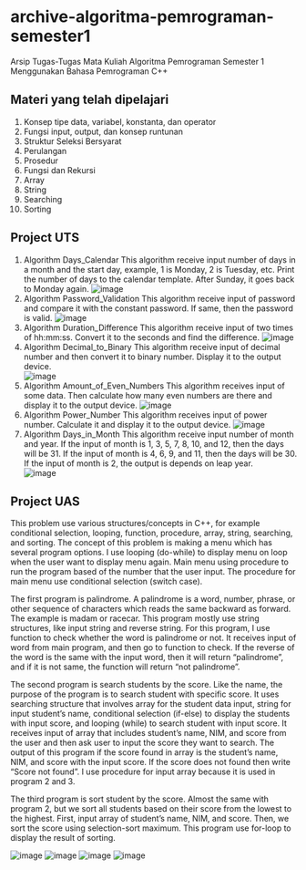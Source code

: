 # archive-algoritma-pemrograman-semester1
Arsip Tugas-Tugas Mata Kuliah Algoritma Pemrograman Semester 1 Menggunakan Bahasa Pemrograman C++

## Materi yang telah dipelajari
1. Konsep tipe data, variabel, konstanta, dan operator
2. Fungsi input, output, dan konsep runtunan
3. Struktur Seleksi Bersyarat
4. Perulangan 
5. Prosedur
6. Fungsi dan Rekursi 
7. Array
8. String
9. Searching
10. Sorting


## Project UTS
1. Algorithm Days_Calendar
This algorithm receive input number of days in a month and the start day, example, 1 is Monday, 2 is Tuesday, etc. Print the number of days to the calendar template. After Sunday, it goes back to Monday again.
![image](https://github.com/ReginaAyumi/archive-algoritma-pemrograman-semester1/assets/90667044/52165e0e-0a73-453a-baed-0f209d0f97ba)
2. Algorithm Password_Validation
This algorithm receive input of password and compare it with the constant password. If same, then the password is valid.
![image](https://github.com/ReginaAyumi/archive-algoritma-pemrograman-semester1/assets/90667044/06b3c6f3-b4a2-4824-9d52-61893b0fa1ed)
3. Algorithm Duration_Difference
This algorithm receive input of two times of hh:mm:ss. Convert it to the seconds and find the difference.
![image](https://github.com/ReginaAyumi/archive-algoritma-pemrograman-semester1/assets/90667044/2dbe89b0-b88e-4fcf-9eb0-f1314fdb6c48)
4. Algorithm Decimal_to_Binary
This algorithm receive input of decimal number and then convert it to binary number. Display it to the output device.  
![image](https://github.com/ReginaAyumi/archive-algoritma-pemrograman-semester1/assets/90667044/b1719075-c0cc-4cbd-bed4-0ae57b0c8924)
5. Algorithm Amount_of_Even_Numbers
This algorithm receives input of some data. Then calculate how many even numbers are there and display it to the output device.
![image](https://github.com/ReginaAyumi/archive-algoritma-pemrograman-semester1/assets/90667044/87d8cb57-e7d3-4cf2-ab16-5caf27e2267f)
6. Algorithm Power_Number
This algorithm receives input of power number. Calculate it and display it to the output device.
![image](https://github.com/ReginaAyumi/archive-algoritma-pemrograman-semester1/assets/90667044/6531a9e6-d5f3-48df-be1d-68860a9d00be)
7. Algorithm Days_in_Month
This algorithm receive input number of month and year. If the input of month is 1, 3, 5, 7, 8, 10, and 12, then the days will be 31. If the input of month is 4, 6, 9, and 11, then the days will be 30. If the input of month is 2, the output is depends on leap year.  
![image](https://github.com/ReginaAyumi/archive-algoritma-pemrograman-semester1/assets/90667044/5a43d597-af7d-4664-9cc5-70a17756678f)


## Project UAS
This problem use various structures/concepts in C++, for example conditional selection,  looping, function, procedure, array, string, searching, and sorting. The concept of this problem is making a menu which has several program options. I use looping (do-while) to display menu on loop when the user want to display menu again. Main menu using procedure to run the program based of the number that the user input. The procedure for main menu use conditional selection (switch case).

The first program is palindrome. A palindrome is a word, number, phrase, or other sequence of characters which reads the same backward as forward. The example is madam or racecar. This program mostly use string structures, like input string and reverse string. For this program, I use function to check whether the word is palindrome or not. It receives input of word from main program, and then go to function to check. If the reverse of the word is the same with the input word, then it will return “palindrome”, and if it is not same, the function will return “not palindrome”.

The second program is search students by the score. Like the name, the purpose of the program is to search student with specific score. It uses searching structure that involves array for the student data input, string for input student’s name, conditional selection (if-else) to display the students with input score, and looping (while) to search student with input score. It receives input of array that includes student’s name, NIM, and score from the user and then ask user to input the score they want to search. The output of this program if the score found in array is the student’s name, NIM, and score with the input score. If the score does not found then write “Score not found”. I use procedure for input array because it is used in program 2 and 3.

The third program is sort student by the score. Almost the same with program 2, but we sort all students based on their score from the lowest to the highest. First, input array of student’s name, NIM, and score. Then, we sort the score using selection-sort maximum. This program use for-loop to display the result of sorting.

![image](https://github.com/ReginaAyumi/archive-algoritma-pemrograman-semester1/assets/90667044/70db4228-362e-4b3e-899a-8113a192db99)
![image](https://github.com/ReginaAyumi/archive-algoritma-pemrograman-semester1/assets/90667044/7c7115cf-007a-4bcc-9fea-972eb1bb1d77)
![image](https://github.com/ReginaAyumi/archive-algoritma-pemrograman-semester1/assets/90667044/2eaba93b-0355-4fd6-95aa-e93ea28db85c)
![image](https://github.com/ReginaAyumi/archive-algoritma-pemrograman-semester1/assets/90667044/0f224df4-0505-40ac-a045-17678f6f35fc)








